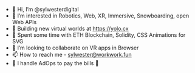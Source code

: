- 👋 Hi, I’m @sylwesterdigital
- 👀 I’m interested in Robotics, Web, XR, Immersive, Snowboarding, open Web APIs
- 🧊 Building new virtual worlds at https://yolo.cx
- 🌱 Spent some time with ETH Blockchain, Solidity, CSS Animations for SVG
- 💞️ I’m looking to collaborate on VR apps in Browser
- 📫 How to reach me - sylwester@workwork.fun
- 💸 I handle AdOps to pay the bills 🤪

<!---
sylwesterdigital/sylwesterdigital is a ✨ special ✨ repository because its `README.md` (this file) appears on your GitHub profile.
You can click the Preview link to take a look at your changes.
--->
